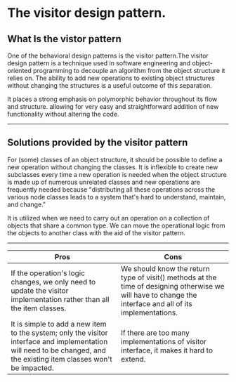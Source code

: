 # The visitor design pattern.


## What Is the vistor pattern

One of the behavioral design patterns is the visitor pattern.The visitor design pattern is a technique used in software engineering and object-oriented programming to decouple an algorithm from the object structure it relies on. The ability to add new operations to existing object structures without changing the structures is a useful outcome of this separation.

It places a strong emphasis on polymorphic behavior throughout its flow and structure. allowing for very easy and straightforward addition of new functionality without altering the code.

*****

## Solutions provided by the visitor pattern

For (some) classes of an object structure, it should be possible to define a new operation without changing the classes.
It is inflexible to create new subclasses every time a new operation is needed when the object structure is made up of numerous unrelated classes and new operations are frequently needed because "distributing all these operations across the various node classes leads to a system that's hard to understand, maintain, and change."

It is utilized when we need to carry out an operation on a collection of objects that share a common type. We can move the operational logic from the objects to another class with the aid of the visitor pattern.


****
|Pros| Cons|
|--|--|
|If the operation's logic changes, we only need to update the visitor implementation rather than all the item classes.|We should know the return type of visit() methods at the time of designing otherwise we will have to change the interface and all of its implementations.|
|It is simple to add a new item to the system; only the visitor interface and implementation will need to be changed, and the existing item classes won't be impacted.|If there are too many implementations of visitor interface, it makes it hard to extend.|



